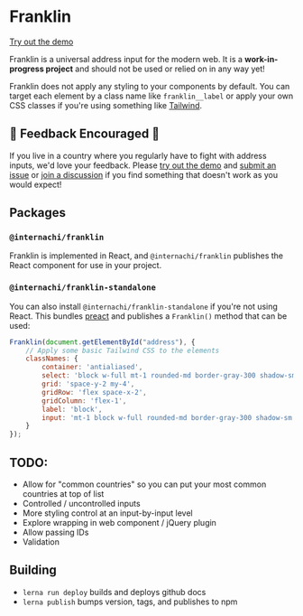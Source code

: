 # Franklin

[Try out the demo](https://internachi.github.io/franklin/)

Franklin is a universal address input for the modern web. It is a **work-in-progress
project** and should not be used or relied on in any way yet!

Franklin does not apply any styling to your components by default. You can target each
element by a class name like `franklin__label` or apply your own CSS classes if you're
using something like [Tailwind](https://tailwindcss.com/).

## 🚨 Feedback Encouraged 🚨

If you live in a country where you regularly have to fight with address inputs, we'd love
your feedback. Please [try out the demo](https://internachi.github.io/franklin/) and 
[submit an issue](https://github.com/InterNACHI/franklin/issues) or 
[join a discussion](https://github.com/InterNACHI/franklin/discussions) if you find something
that doesn't work as you would expect!

## Packages

### `@internachi/franklin`

Franklin is implemented in React, and `@internachi/franklin` publishes the React component
for use in your project.

### `@internachi/franklin-standalone`

You can also install `@internachi/franklin-standalone` if you're not using React. This bundles
[preact](https://preactjs.com/) and publishes a `Franklin()` method that can be used:

```js
Franklin(document.getElementById("address"), {
	// Apply some basic Tailwind CSS to the elements
	classNames: {
		container: 'antialiased',
		select: 'block w-full mt-1 rounded-md border-gray-300 shadow-sm focus:border-indigo-300 focus:ring focus:ring-indigo-200 focus:ring-opacity-50',
		grid: 'space-y-2 my-4',
		gridRow: 'flex space-x-2',
		gridColumn: 'flex-1',
		label: 'block',
		input: 'mt-1 block w-full rounded-md border-gray-300 shadow-sm focus:border-indigo-300 focus:ring focus:ring-indigo-200 focus:ring-opacity-50',
	}
});
```

## TODO:

- Allow for "common countries" so you can put your most common countries at top of list
- Controlled / uncontrolled inputs
- More styling control at an input-by-input level
- Explore wrapping in web component / jQuery plugin
- Allow passing IDs
- Validation

## Building

- `lerna run deploy` builds and deploys github docs
- `lerna publish` bumps version, tags, and publishes to npm
